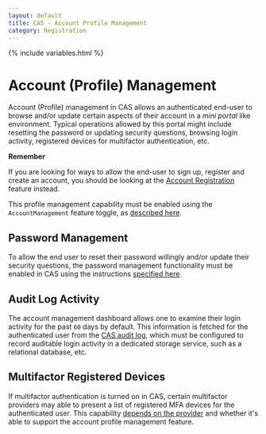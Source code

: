 ```yaml
---
layout: default
title: CAS - Account Profile Management
category: Registration
---
```


{% include variables.html %}

# Account (Profile) Management

Account (Profile) management in CAS allows an authenticated end-user to browse and/or update certain aspects of their account in a *mini portal* like environment. Typical operations allowed by this portal might include resetting the password or updating security questions, browsing login activity, registered devices for multifactor authentication, etc.

<div class="alert alert-info"><strong>Remember</strong><p>
If you are looking for ways to allow the end-user to sign up, register and create an account,
you should be looking at the <a href="Account-Registration-Overview.html">Account Registration</a> feature instead.</p>
</div>

This profile management capability must be enabled using the `AccountManagement` feature toggle, as [described here](../configuration/Configuration-Feature-Toggles.html).

## Password Management

To allow the end user to reset their password willingly and/or update their security questions, the password management functionality must be enabled in CAS using the instructions [specified here](../password_management/Password-Management.html).

## Audit Log Activity

The account management dashboard allows one to examine their login activity for the past `60` days by default. This information is fetched for the authenticated user from the [CAS audit log](../audits/Audits.html), which must be configured to record auditable login activity in a dedicated storage service, such as a relational database, etc. 

## Multifactor Registered Devices

If multifactor authentication is turned on in CAS, certain multifactor providers may able to present a list of registered MFA devices for the authenticated user. This capability [depends on the provider](../mfa/Configuring-Multifactor-Authentication.html) and whether it's able to support the account profile management feature.
